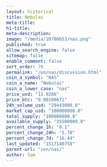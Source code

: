 ```yaml
---
layout: historical
title: Nebulas
meta-title: 
h1-title: 
meta-description: 
image: "/media/20780653/nas.png"
published: true
allow_search_engine: false
sitemap: false
enable_comment: false
sort_order: 70
permalink: "/en/nas/discussion.html"
coin_a_symbol: "NAS"
coin_a_name: "Nebulas"
coin_a_lower_case: "nas"
price_usd: "11.8286"
price_btc: "0.00100672"
24h_volume_usd: "29443000.0"
market_cap_usd: "100000000.0"
total_supply: "100000000.0"
available_supply: "35500000.0"
percent_change_1h: "0.1"
percent_change_24h: "5.78"
percent_change_7d: "16.44"
last_updated: "1517140758"
parent-url: "/en/nas/"
author: Sam
---
```


